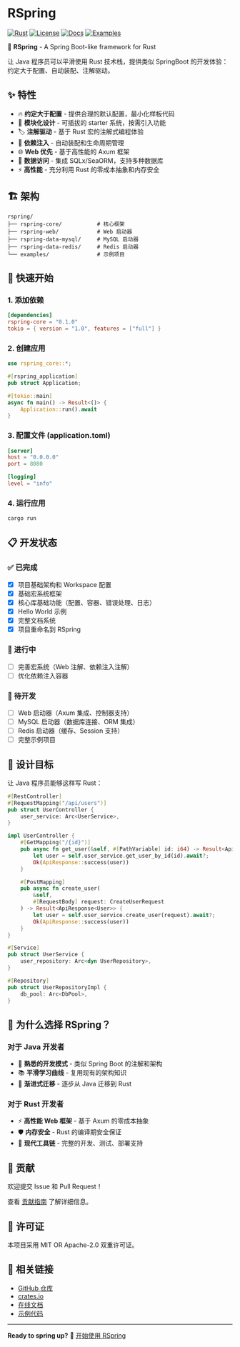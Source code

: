 # RSpring

[![Rust](https://img.shields.io/badge/rust-1.70+-orange.svg)](https://www.rust-lang.org)
[![License](https://img.shields.io/badge/license-MIT%2FApache--2.0-blue.svg)](LICENSE)
[![Docs](https://img.shields.io/badge/docs-latest-blue.svg)](docs/README.md)
[![Examples](https://img.shields.io/badge/examples-available-green.svg)](examples/)

🚀 **RSpring** - A Spring Boot-like framework for Rust

让 Java 程序员可以平滑使用 Rust 技术栈，提供类似 SpringBoot 的开发体验：约定大于配置、自动装配、注解驱动。

## ✨ 特性

- 🔥 **约定大于配置** - 提供合理的默认配置，最小化样板代码
- 🧩 **模块化设计** - 可插拔的 starter 系统，按需引入功能
- 🏷️ **注解驱动** - 基于 Rust 宏的注解式编程体验
- 🔄 **依赖注入** - 自动装配和生命周期管理
- 🌐 **Web 优先** - 基于高性能的 Axum 框架
- 💾 **数据访问** - 集成 SQLx/SeaORM，支持多种数据库
- ⚡ **高性能** - 充分利用 Rust 的零成本抽象和内存安全

## 🏗️ 架构

```
rspring/
├── rspring-core/           # 核心框架
├── rspring-web/            # Web 启动器  
├── rspring-data-mysql/     # MySQL 启动器
├── rspring-data-redis/     # Redis 启动器
└── examples/               # 示例项目
```

## 🚀 快速开始

### 1. 添加依赖

```toml
[dependencies]
rspring-core = "0.1.0"
tokio = { version = "1.0", features = ["full"] }
```

### 2. 创建应用

```rust
use rspring_core::*;

#[rspring_application]
pub struct Application;

#[tokio::main]
async fn main() -> Result<()> {
    Application::run().await
}
```

### 3. 配置文件 (application.toml)

```toml
[server]
host = "0.0.0.0"
port = 8080

[logging]
level = "info"
```

### 4. 运行应用

```bash
cargo run
```

## 📋 开发状态

### ✅ 已完成
- [x] 项目基础架构和 Workspace 配置
- [x] 基础宏系统框架
- [x] 核心库基础功能（配置、容器、错误处理、日志）
- [x] Hello World 示例
- [x] 完整文档系统
- [x] 项目重命名到 RSpring

### 🔄 进行中  
- [ ] 完善宏系统（Web 注解、依赖注入注解）
- [ ] 优化依赖注入容器

### 📝 待开发
- [ ] Web 启动器（Axum 集成、控制器支持）
- [ ] MySQL 启动器（数据库连接、ORM 集成）
- [ ] Redis 启动器（缓存、Session 支持）
- [ ] 完整示例项目

## 🎯 设计目标

让 Java 程序员能够这样写 Rust：

```rust
#[RestController]
#[RequestMapping("/api/users")]
pub struct UserController {
    user_service: Arc<UserService>,
}

impl UserController {
    #[GetMapping("/{id}")]
    pub async fn get_user(&self, #[PathVariable] id: i64) -> Result<ApiResponse<User>> {
        let user = self.user_service.get_user_by_id(id).await?;
        Ok(ApiResponse::success(user))
    }

    #[PostMapping]  
    pub async fn create_user(
        &self, 
        #[RequestBody] request: CreateUserRequest
    ) -> Result<ApiResponse<User>> {
        let user = self.user_service.create_user(request).await?;
        Ok(ApiResponse::success(user))
    }
}

#[Service]
pub struct UserService {
    user_repository: Arc<dyn UserRepository>,
}

#[Repository]
pub struct UserRepositoryImpl {
    db_pool: Arc<DbPool>,
}
```

## 🌟 为什么选择 RSpring？

### 对于 Java 开发者
- 🎯 **熟悉的开发模式** - 类似 Spring Boot 的注解和架构
- 📚 **平滑学习曲线** - 复用现有的架构知识
- 🔄 **渐进式迁移** - 逐步从 Java 迁移到 Rust

### 对于 Rust 开发者
- ⚡ **高性能 Web 框架** - 基于 Axum 的零成本抽象
- 🛡️ **内存安全** - Rust 的编译期安全保证
- 🔧 **现代工具链** - 完整的开发、测试、部署支持

## 🤝 贡献

欢迎提交 Issue 和 Pull Request！

查看 [贡献指南](docs/contributing/contributing.md) 了解详细信息。

## 📄 许可证

本项目采用 MIT OR Apache-2.0 双重许可证。

## 🔗 相关链接

- [GitHub 仓库](https://github.com/rspring/rspring)
- [crates.io](https://crates.io/crates/rspring-core)
- [在线文档](https://docs.rs/rspring-core)
- [示例代码](examples/)

---

**Ready to spring up?** 🚀 [开始使用 RSpring](docs/guide/quick-start.md)